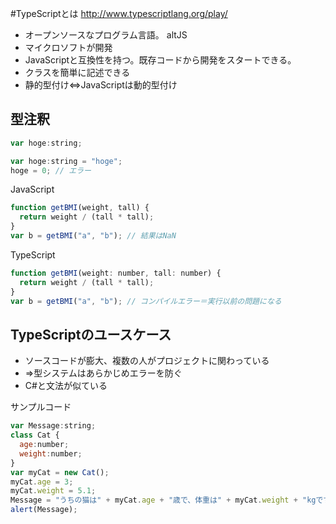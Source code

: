 #TypeScriptとは
http://www.typescriptlang.org/play/

* オープンソースなプログラム言語。 altJS
* マイクロソフトが開発
* JavaScriptと互換性を持つ。既存コードから開発をスタートできる。
* クラスを簡単に記述できる
* 静的型付け⇔JavaScriptは動的型付け

## 型注釈
```js
var hoge:string;

var hoge:string = "hoge";
hoge = 0; // エラー
```
JavaScript
```js
function getBMI(weight, tall) {
  return weight / (tall * tall);
}
var b = getBMI("a", "b"); // 結果はNaN
```
TypeScript
```js
function getBMI(weight: number, tall: number) {
  return weight / (tall * tall);
}
var b = getBMI("a", "b"); // コンパイルエラー＝実行以前の問題になる
```
## TypeScriptのユースケース

* ソースコードが膨大、複数の人がプロジェクトに関わっている
* ⇒型システムはあらかじめエラーを防ぐ
* C#と文法が似ている

サンプルコード
```js
var Message:string;
class Cat {
  age:number;
  weight:number;
}
var myCat = new Cat();
myCat.age = 3;
myCat.weight = 5.1;
Message = "うちの猫は" + myCat.age + "歳で、体重は" + myCat.weight + "kgです";
alert(Message);
```
